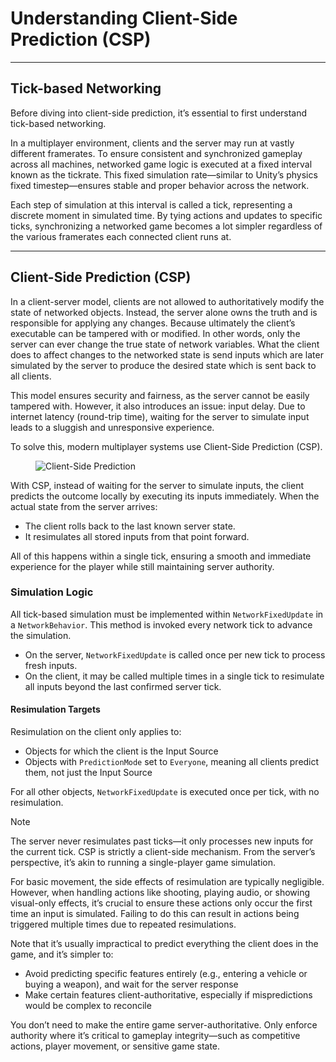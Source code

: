 # Understanding Client-Side Prediction (CSP)

---

## Tick-based Networking

Before diving into client-side prediction, it’s essential to first understand tick-based networking.

In a multiplayer environment, clients and the server may run at vastly different framerates. To ensure consistent and synchronized gameplay across all machines, networked game logic is executed at a fixed interval known as the tickrate. This fixed simulation rate—similar to Unity’s physics fixed timestep—ensures stable and proper behavior across the network.

Each step of simulation at this interval is called a tick, representing a discrete moment in simulated time. By tying actions and updates to specific ticks, synchronizing a networked game becomes a lot simpler regardless of the various framerates each connected client runs at. 

---

## Client-Side Prediction (CSP)

In a client-server model, clients are not allowed to authoritatively modify the state of networked objects. Instead, the server alone owns the truth and is responsible for applying any changes. Because ultimately the client’s executable can be tampered with or modified. In other words, only the server can ever change the true state of network variables. What the client does to affect changes to the networked state is send inputs which are later simulated by the server to produce the desired state which is sent back to all clients.

This model ensures security and fairness, as the server cannot be easily tampered with. However, it also introduces an issue: input delay. Due to internet latency (round-trip time), waiting for the server to simulate input leads to a sluggish and unresponsive experience.

To solve this, modern multiplayer systems use Client-Side Prediction (CSP).

<figure><img src="../../images/tick.png" alt="Client-Side Prediction"><figcaption></figcaption></figure>

With CSP, instead of waiting for the server to simulate inputs, the client predicts the outcome locally by executing its inputs immediately. When the actual state from the server arrives:

* The client rolls back to the last known server state.
* It resimulates all stored inputs from that point forward.

All of this happens within a single tick, ensuring a smooth and immediate experience for the player while still maintaining server authority.

### Simulation Logic

All tick-based simulation must be implemented within `NetworkFixedUpdate` in a `NetworkBehavior`. This method is invoked every network tick to advance the simulation.

* On the server, `NetworkFixedUpdate` is called once per new tick to process fresh inputs.
* On the client, it may be called multiple times in a single tick to resimulate all inputs beyond the last confirmed server tick.

#### Resimulation Targets

Resimulation on the client only applies to:

* Objects for which the client is the Input Source
* Objects with `PredictionMode` set to `Everyone`, meaning all clients predict them, not just the Input Source

For all other objects, `NetworkFixedUpdate` is executed once per tick, with no resimulation.

> [!NOTE]
> The server never resimulates past ticks—it only processes new inputs for the current tick. CSP is strictly a client-side mechanism. From the server’s perspective, it’s akin to running a single-player game simulation.

For basic movement, the side effects of resimulation are typically negligible. However, when handling actions like shooting, playing audio, or showing visual-only effects, it’s crucial to ensure these actions only occur the first time an input is simulated. Failing to do this can result in actions being triggered multiple times due to repeated resimulations.

Note that it’s usually impractical to predict everything the client does in the game, and it’s simpler to:

* Avoid predicting specific features entirely (e.g., entering a vehicle or buying a weapon), and wait for the server response
* Make certain features client-authoritative, especially if mispredictions would be complex to reconcile

You don’t need to make the entire game server-authoritative. Only enforce authority where it’s critical to gameplay integrity—such as competitive actions, player movement, or sensitive game state.